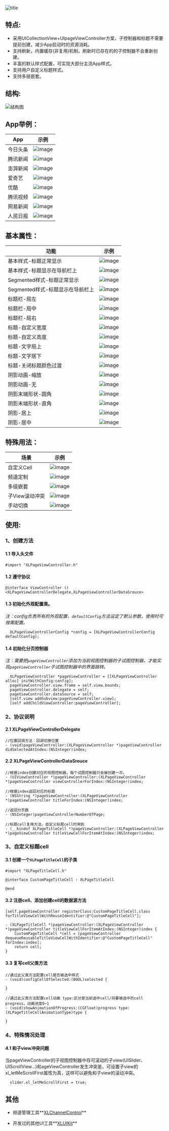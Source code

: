 ![title](https://github.com/mengxianliang/XLPageViewController/blob/master/Images/Image/title.png)

## 特点:

* 采用UICollectionView+UIpageViewController方案，子控制器和标题不需要提前创建，减少App启动时的资源消耗。
* 支持刷新，内置缓存(非复用)机制，刷新时已存在的的子控制器不会重新创建。
* 丰富的默认样式配置，可实现大部分主流App样式。
* 支持用户自定义标题样式。
* 支持多层嵌套。

## 结构:

![结构图](https://github.com/mengxianliang/XLPageViewController/blob/master/Images/Image/structure.png)

## App举例：

| App | 示例 | 
| ---- | ---- | 
|今日头条|![image](https://github.com/mengxianliang/XLPageViewController/blob/master/Images/Gif/1-1.gif)|
|腾讯新闻|![image](https://github.com/mengxianliang/XLPageViewController/blob/master/Images/Gif/1-2.gif)|
|澎湃新闻|![image](https://github.com/mengxianliang/XLPageViewController/blob/master/Images/Gif/1-3.gif)|
|爱奇艺|![image](https://github.com/mengxianliang/XLPageViewController/blob/master/Images/Gif/1-4.gif)|
|优酷|![image](https://github.com/mengxianliang/XLPageViewController/blob/master/Images/Gif/1-5.gif)|
|腾讯视频|![image](https://github.com/mengxianliang/XLPageViewController/blob/master/Images/Gif/1-6.gif)|
|网易新闻|![image](https://github.com/mengxianliang/XLPageViewController/blob/master/Images/Gif/1-7.gif)|
|人民日报|![image](https://github.com/mengxianliang/XLPageViewController/blob/master/Images/Gif/1-8.gif)|

## 基本属性：

| 功能 | 示例 | 
| ---- | ---- | 
|基本样式-标题正常显示|![image](https://github.com/mengxianliang/XLPageViewController/blob/master/Images/Gif/2-1.gif)|
|基本样式-标题显示在导航栏上|![image](https://github.com/mengxianliang/XLPageViewController/blob/master/Images/Gif/2-2.gif)|
|Segmented样式-标题正常显示|![image](https://github.com/mengxianliang/XLPageViewController/blob/master/Images/Gif/2-3.gif)|
|Segmented样式-标题显示在导航栏上|![image](https://github.com/mengxianliang/XLPageViewController/blob/master/Images/Gif/2-4.gif)|
|标题栏-局左|![image](https://github.com/mengxianliang/XLPageViewController/blob/master/Images/Gif/2-5.gif)|
|标题栏-局中|![image](https://github.com/mengxianliang/XLPageViewController/blob/master/Images/Gif/2-6.gif)|
|标题栏-局右|![image](https://github.com/mengxianliang/XLPageViewController/blob/master/Images/Gif/2-7.gif)|
|标题-自定义宽度|![image](https://github.com/mengxianliang/XLPageViewController/blob/master/Images/Gif/2-8.gif)|
|标题-自定义高度|![image](https://github.com/mengxianliang/XLPageViewController/blob/master/Images/Gif/2-9.gif)|
|标题-文字局上|![image](https://github.com/mengxianliang/XLPageViewController/blob/master/Images/Gif/2-10.gif)|
|标题-文字居下|![image](https://github.com/mengxianliang/XLPageViewController/blob/master/Images/Gif/2-11.gif)|
|标题-关闭标题颜色过渡|![image](https://github.com/mengxianliang/XLPageViewController/blob/master/Images/Gif/2-12.gif)|
|阴影动画-缩放|![image](https://github.com/mengxianliang/XLPageViewController/blob/master/Images/Gif/2-13.gif)|
|阴影动画-无|![image](https://github.com/mengxianliang/XLPageViewController/blob/master/Images/Gif/2-14.gif)|
|阴影末端形状-圆角|![image](https://github.com/mengxianliang/XLPageViewController/blob/master/Images/Gif/2-15.gif)|
|阴影末端形状-直角|![image](https://github.com/mengxianliang/XLPageViewController/blob/master/Images/Gif/2-16.gif)|
|阴影-居上|![image](https://github.com/mengxianliang/XLPageViewController/blob/master/Images/Gif/2-17.gif)|
|阴影-居中|![image](https://github.com/mengxianliang/XLPageViewController/blob/master/Images/Gif/2-18.gif)|


## 特殊用法：

| 场景 | 示例 | 
| ---- | ---- | 
|自定义Cell|![image](https://github.com/mengxianliang/XLPageViewController/blob/master/Images/Gif/3-1.gif)|
|频道定制|![image](https://github.com/mengxianliang/XLPageViewController/blob/master/Images/Gif/3-2.gif)|
|多级嵌套|![image](https://github.com/mengxianliang/XLPageViewController/blob/master/Images/Gif/3-3.gif)|
|子View滚动冲突|![image](https://github.com/mengxianliang/XLPageViewController/blob/master/Images/Gif/3-4.gif)|
|手动切换|![image](https://github.com/mengxianliang/XLPageViewController/blob/master/Images/Gif/3-5.gif)|

## 使用:

### 1、创建方法

#### 1.1 导入头文件

```objc
#import "XLPageViewController.h"
```

#### 1.2 遵守协议

```objc
@interface ViewController ()<XLPageViewControllerDelegate,XLPageViewControllerDataSrouce>
```


#### 1.3 初始化外观配置类。

*注：config负责所有的外观配置，```defaultConfig```方法设定了默认参数，使用时可按需配置。*

```objc
  XLPageViewControllerConfig *config = [XLPageViewControllerConfig defaultConfig];
```

#### 1.4 初始化分页控制器

*注：需要把```pageViewController```添加为当前视图控制器的子试图控制器，才能实现```pageViewController```子试图控制器中的界面跳转。*
  
```objc
  XLPageViewController *pageViewController = [[XLPageViewController alloc] initWithConfig:config];
  pageViewController.view.frame = self.view.bounds;
  pageViewController.delegate = self;
  pageViewController.dataSource = self;
  [self.view addSubview:pageViewController.view];
  [self addChildViewController:pageViewController];
```

### 2、协议说明

#### 2.1 XLPageViewControllerDelegate

```objc
//位置回调方法：回调切换位置
- (void)pageViewController:(XLPageViewController *)pageViewController didSelectedAtIndex:(NSInteger)index;
```

#### 2.2 XLPageViewControllerDataSrouce

```objc
//根据index创建对应的视图控制器，每个试图控制器只会被创建一次。
- (UIViewController *)pageViewController:(XLPageViewController *)pageViewController viewControllerForIndex:(NSInteger)index;
```

```objc
//根据index返回对应的标题
- (NSString *)pageViewController:(XLPageViewController *)pageViewController titleForIndex:(NSInteger)index;
```

```objc
//返回分页数
- (NSInteger)pageViewControllerNumberOfPage;
```

```objc
//标题cell复用方法，自定义标题cell时用到
- (__kindof XLPageTitleCell *)pageViewController:(XLPageViewController *)pageViewController titleViewCellForItemAtIndex:(NSInteger)index;
```

### 3、自定义标题cell

#### 3.1 创建一个```XLPageTitleCell```的子类

```objc
#import "XLPageTitleCell.h"

@interface CustomPageTitleCell : XLPageTitleCell

@end
```

#### 3.2 注册cell、添加创建cell的数据源方法

```objc
[self.pageViewController registerClass:CustomPageTitleCell.class forTitleViewCellWithReuseIdentifier:@"CustomPageTitleCell"];
```

```objc
- (XLPageTitleCell *)pageViewController:(XLPageViewController *)pageViewController titleViewCellForItemAtIndex:(NSInteger)index {
    CustomPageTitleCell *cell = [pageViewController dequeueReusableTitleViewCellWithIdentifier:@"CustomPageTitleCell" forIndex:index];
    return cell;
}
```

#### 3.3 复写cell父类方法

```objc
//通过此父类方法配置cell是否被选中样式
- (void)configCellOfSelected:(BOOL)selected {

}

//通过此父类方法配置cell动画 type:区分是当前选中cell/将要被选中的cell progress，动画进度0~1
- (void)showAnimationOfProgress:(CGFloat)progress type:(XLPageTitleCellAnimationType)type {
    
}

```

### 4、特殊情况处理

#### 4.1 和子view冲突问题

当pageViewController的子视图控制器中存可滚动的子view(UISlider、UIScrollView...)和ageViewController发生冲突是，可设置子view的    xl_letMeScrollFirst属性为真，这样可以避免和子view的滚动冲突。

```objc
  slider.xl_letMeScrollFirst = true;
```

## 其他

* 频道管理工具**[XLChannelControl](https://github.com/mengxianliang/XLChannelControl)**

* 开发过的其他UI工具**[XLUIKit](https://github.com/mengxianliang/XLUIKit)**

